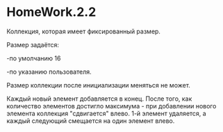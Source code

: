 # HomeWork.2.2
Коллекция, которая имеет фиксированный размер.

Размер задаётся:

-по умолчанию 16

-по указанию пользователя.

Размер коллекции после инициализации меняться не может.

Каждый новый элемент добавляется в конец. После того, как количество элементов достигло максимума - при добавлении нового элемента коллекция "сдвигается" влево.
1-й элемент удаляется, а каждый следующий смещается на один элемент влево.
